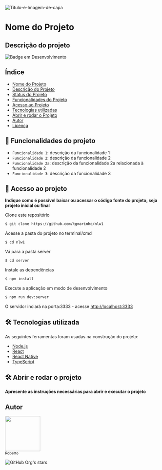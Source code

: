 
![Título-e-Imagem-de-capa](https://www.desktopbackground.org/p/2013/11/04/664543_gtd-wallpapers_1920x1200_h.jpg "GTD")

# Nome do Projeto 

## Descrição do projeto

![Badge em Desenvolvimento](http://img.shields.io/static/v1?label=STATUS&message=EM%20DESENVOLVIMENTO&color=GREEN&style=for-the-badge)

## Índice 

* [Nome do Projeto](#nome-do-projeto)
* [Descrição do Projeto](#descrição-do-projeto)
* [Status do Projeto](#Badge-em-desenvolvimento)
* [Funcionalidades do Projeto](#funcionalidades-do-projeto)
* [Acesso ao Projeto](#acesso-ao-projeto)
* [Tecnologias utilizadas](#tecnologias-utilizadas)
* [Abrir e rodar o Projeto](#abrir-e-rodar-o-projeto)
* [Autor](#autor)
* [Licença](#licença)

## :hammer: Funcionalidades do projeto

- `Funcionalidade 1`: descrição da funcionalidade 1
- `Funcionalidade 2`: descrição da funcionalidade 2
- `Funcionalidade 2a`: descrição da funcionalidade 2a relacionada à funcionalidade 2
- `Funcionalidade 3`: descrição da funcionalidade 3

## 📁 Acesso ao projeto

**Indique como é possível baixar ou acessar o código fonte do projeto, seja projeto inicial ou final**

Clone este repositório
```bash
$ git clone https://github.com/tgmarinho/nlw1
```
Acesse a pasta do projeto no terminal/cmd
```bash
$ cd nlw1
```
Vá para a pasta server
```bash
$ cd server
```
Instale as dependências
```bash
$ npm install
```
Execute a aplicação em modo de desenvolvimento
```bash
$ npm run dev:server
```

O servidor inciará na porta:3333 - acesse <http://localhost:3333> 

## 🛠 Tecnologias utilizada

As seguintes ferramentas foram usadas na construção do projeto:

- [Node.js](https://nodejs.org/en/)
- [React](https://pt-br.reactjs.org/)
- [React Native](https://reactnative.dev/)
- [TypeScript](https://www.typescriptlang.org/)

## 🛠️ Abrir e rodar o projeto

**Apresente as instruções necessárias para abrir e executar o projeto**

## Autor

[<img src="https://avatars.githubusercontent.com/u/60302359?v=4" width=115><br><sub>Roberto</sub>](https://github.com/robizac)

![GitHub Org's stars](https://img.shields.io/github/stars/robizac?style=social)
